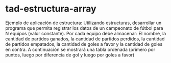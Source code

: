 # tad-estructura-array
Ejemplo de aplicación de estructura: Utilizando estructuras, desarrollar un programa que permita registrar los datos de un campeonato de fútbol
para N equipos (valor constante). Por cada equipo debe almacenar: El nombre, la cantidad de partidos
ganados, la cantidad de partidos perdidos, la cantidad de partidos empatados, la cantidad de goles a favor y
la cantidad de goles en contra. A continuación se mostrará una tabla ordenada (primero por puntos, luego
por diferencia de gol y luego por goles a favor)
